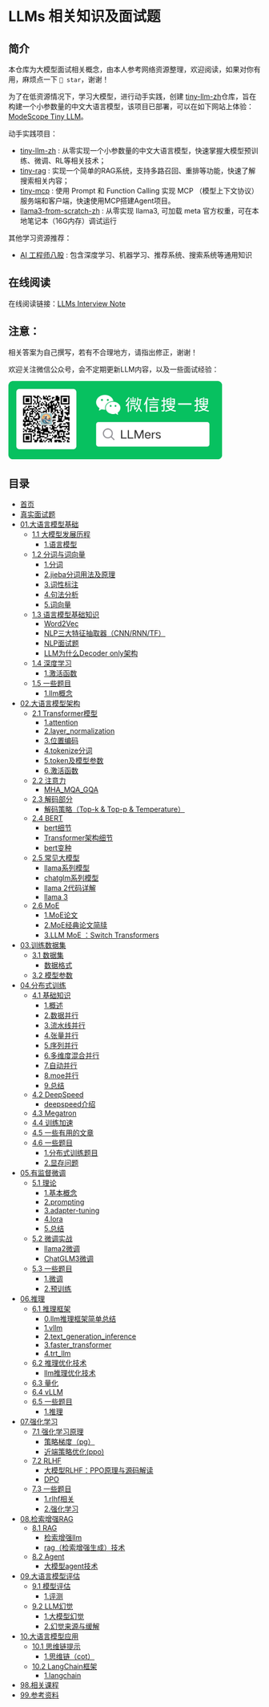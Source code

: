 # LLMs 相关知识及面试题


## 简介

本仓库为大模型面试相关概念，由本人参考网络资源整理，欢迎阅读，如果对你有用，麻烦点一下 `🌟 star`，谢谢！

为了在低资源情况下，学习大模型，进行动手实践，创建 [tiny-llm-zh](https://github.com/wdndev/tiny-llm-zh)仓库，旨在构建一个小参数量的中文大语言模型，该项目已部署，可以在如下网站上体验：[ModeScope Tiny LLM](https://www.modelscope.cn/studios/wdndev/tiny_llm_92m_demo/summary)。

动手实践项目：
- [tiny-llm-zh](https://github.com/wdndev/tiny-llm-zh) : 从零实现一个小参数量的中文大语言模型，快速掌握大模型预训练、微调、RL等相关技术；
- [tiny-rag](https://github.com/wdndev/tiny-rag) : 实现一个简单的RAG系统，支持多路召回、重排等功能，快速了解搜索相关内容；
- [tiny-mcp](https://github.com/wdndev/tiny-mcp) : 使用 Prompt 和 Function Calling 实现 MCP （模型上下文协议）服务端和客户端，快速使用MCP搭建Agent项目。
- [llama3-from-scratch-zh](https://github.com/wdndev/llama3-from-scratch-zh) : 从零实现 llama3, 可加载 meta 官方权重，可在本地笔记本（16G内存）调试运行


其他学习资源推荐：

- [AI 工程师八股](https://github.com/wdndev/ai_interview_note) : 包含深度学习、机器学习、推荐系统、搜索系统等通用知识



## 在线阅读

在线阅读链接：[LLMs Interview Note](http://wdndev.github.io/llm_interview_note)


## 注意：

相关答案为自己撰写，若有不合理地方，请指出修正，谢谢！

欢迎关注微信公众号，会不定期更新LLM内容，以及一些面试经验：

 <img src=https://github.com/wdndev/personal/blob/main/image/llmers_weixin.jpg width = "427" height = "156" alt="weixin" />


## 目录

* [首页](/)
* [真实面试题](/ch1)
* [01.大语言模型基础](/01.大语言模型基础/)
  * [1.1 大模型发展历程](/01.大语言模型基础/)
    * [1.语言模型](/01.大语言模型基础/1.语言模型/1.语言模型.md "1.语言模型")
  * [1.2 分词与词向量](/01.大语言模型基础)
    * [1.分词](/01.大语言模型基础/1.分词/1.分词.md)
    * [2.jieba分词用法及原理](/01.大语言模型基础/2.jieba分词用法及原理/2.jieba分词用法及原理.md)
    * [3.词性标注](/01.大语言模型基础/3.词性标注/3.词性标注.md)
    * [4.句法分析](/01.大语言模型基础/4.句法分析/4.句法分析.md "4.句法分析")
    * [5.词向量](/01.大语言模型基础/5.词向量/5.词向量.md "5.词向量")
  * [1.3 语言模型基础知识](/01.大语言模型基础/)
    * [Word2Vec](/01.大语言模型基础/Word2Vec/Word2Vec.md "Word2Vec")
    * [NLP三大特征抽取器（CNN/RNN/TF）](/01.大语言模型基础/NLP三大特征抽取器（CNN-RNN-TF）/NLP三大特征抽取器（CNN-RNN-TF）.md)
    * [NLP面试题](/01.大语言模型基础/NLP面试题/NLP面试题.md "NLP面试题")
    * [LLM为什么Decoder only架构](</01.大语言模型基础/LLM为什么Decoder only架构/LLM为什么Decoder only架构.md> "LLM为什么Decoder only架构")
  * [1.4 深度学习](/01.大语言模型基础/)
    * [1.激活函数](/01.大语言模型基础/1.激活函数/1.激活函数.md)
  * [1.5 一些题目](/01.大语言模型基础/)
    * [1.llm概念](/01.大语言模型基础/1.llm概念/1.llm概念.md)
* [02.大语言模型架构](/02.大语言模型架构/)
  * [2.1 Transformer模型](/02.大语言模型架构/)
    * [1.attention](/02.大语言模型架构/1.attention/1.attention.md "1.attention")
    * [2.layer\_normalization](/02.大语言模型架构/2.layer_normalization/2.layer_normalization.md "2.layer_normalization")
    * [3.位置编码](/02.大语言模型架构/3.位置编码/3.位置编码.md "3.位置编码")
    * [4.tokenize分词](/02.大语言模型架构/4.tokenize分词/4.tokenize分词.md "4.tokenize分词")
    * [5.token及模型参数](/02.大语言模型架构/5.token及模型参数/5.token及模型参数.md "5.token及模型参数")
    * [6.激活函数](/02.大语言模型架构/6.激活函数/6.激活函数.md "6.激活函数")
  * [2.2 注意力](/02.大语言模型架构/)
    * [MHA\_MQA\_GQA](/02.大语言模型架构/MHA_MQA_GQA/MHA_MQA_GQA.md "MHA_MQA_GQA")
  * [2.3 解码部分](/02.大语言模型架构/)
    * [解码策略（Top-k & Top-p & Temperature）](</02.大语言模型架构/解码策略（Top-k & Top-p & Temperatu/解码策略（Top-k & Top-p & Temperature）.md> "解码策略（Top-k & Top-p & Temperature）")
  * [2.4 BERT](/02.大语言模型架构/)
    * [bert细节](/02.大语言模型架构/bert细节/bert细节.md "bert细节")
    * [Transformer架构细节](/02.大语言模型架构/Transformer架构细节/Transformer架构细节.md "Transformer架构细节")
    * [bert变种](/02.大语言模型架构/bert变种/bert变种.md "bert变种")
  * [2.5 常见大模型](/02.大语言模型架构/)
    * [llama系列模型](/02.大语言模型架构/llama系列模型/llama系列模型.md "llama系列模型")
    * [chatglm系列模型](/02.大语言模型架构/chatglm系列模型/chatglm系列模型.md "chatglm系列模型")
    * [llama 2代码详解](</02.大语言模型架构/llama 2代码详解/llama 2代码详解.md> "llama 2代码详解")
    * [llama 3](</02.大语言模型架构/llama 3/llama 3.md> "llama 3")
  * [2.6 MoE](/02.大语言模型架构/)
    * [1.MoE论文](/02.大语言模型架构/1.MoE论文/1.MoE论文.md "1.MoE论文")
    * [2.MoE经典论文简牍](/02.大语言模型架构/2.MoE经典论文简牍/2.MoE经典论文简牍.md "2.MoE经典论文简牍")
    * [3.LLM MoE ：Switch Transformers](</02.大语言模型架构/3.LLM MoE ：Switch Transformers/3.LLM MoE ：Switch Transformers.md> "3.LLM MoE ：Switch Transformers")
* [03.训练数据集](/03.训练数据集/)
  * [3.1 数据集](/03.训练数据集/)
    * [数据格式](/03.训练数据集/数据格式/数据格式.md "数据格式")
  * [3.2 模型参数](/03.训练数据集/)
* [04.分布式训练](/04.分布式训练/)
  * [4.1 基础知识](/04.分布式训练/)
    * [1.概述](/04.分布式训练/1.概述/1.概述.md "1.概述")
    * [2.数据并行](/04.分布式训练/2.数据并行/2.数据并行.md "2.数据并行")
    * [3.流水线并行](/04.分布式训练/3.流水线并行/3.流水线并行.md "3.流水线并行")
    * [4.张量并行](/04.分布式训练/4.张量并行/4.张量并行.md "4.张量并行")
    * [5.序列并行](/04.分布式训练/5.序列并行/5.序列并行.md "5.序列并行")
    * [6.多维度混合并行](/04.分布式训练/6.多维度混合并行/6.多维度混合并行.md "6.多维度混合并行")
    * [7.自动并行](/04.分布式训练/7.自动并行/7.自动并行.md "7.自动并行")
    * [8.moe并行](/04.分布式训练/8.moe并行/8.moe并行.md "8.moe并行")
    * [9.总结](/04.分布式训练/9.总结/9.总结.md "9.总结")
  * [4.2 DeepSpeed](/04.分布式训练/)
    * [deepspeed介绍](/04.分布式训练/deepspeed介绍/deepspeed介绍.md "deepspeed介绍")
  * [4.3 Megatron](/04.分布式训练/)
  * [4.4 训练加速](/04.分布式训练/)
  * [4.5 一些有用的文章](/04.分布式训练/)
  * [4.6 一些题目](/04.分布式训练/)
    * [1.分布式训练题目](/04.分布式训练/分布式训练题目/分布式训练题目.md "分布式训练题目")
    * [2.显存问题](/04.分布式训练/1.显存问题/1.显存问题.md "1.显存问题")
* [05.有监督微调](/05.有监督微调/)
  * [5.1 理论](/05.有监督微调/)
    * [1.基本概念](/05.有监督微调/1.基本概念/1.基本概念.md "1.基本概念")
    * [2.prompting](/05.有监督微调/2.prompting/2.prompting.md "2.prompting")
    * [3.adapter-tuning](/05.有监督微调/3.adapter-tuning/3.adapter-tuning.md "3.adapter-tuning")
    * [4.lora](/05.有监督微调/4.lora/4.lora.md "4.lora")
    * [5.总结](/05.有监督微调/5.总结/5.总结.md "5.总结")
  * [5.2 微调实战](/05.有监督微调/)
    * [llama2微调](/05.有监督微调/llama2微调/llama2微调.md "llama2微调")
    * [ChatGLM3微调](/05.有监督微调/ChatGLM3微调/ChatGLM3微调.md "ChatGLM3微调")
  * [5.3 一些题目](/05.有监督微调/)
    * [1.微调](/05.有监督微调/1.微调/1.微调.md "1.微调")
    * [2.预训练](/05.有监督微调/2.预训练/2.预训练.md "2.预训练")
* [06.推理](/06.推理/)
  * [6.1 推理框架](/06.推理/)
    * [0.llm推理框架简单总结](/06.推理/0.llm推理框架简单总结/0.llm推理框架简单总结.md "0.llm推理框架简单总结")
    * [1.vllm](/06.推理/1.vllm/1.vllm.md "1.vllm")
    * [2.text_generation\_inference](/06.推理/2.text_generation_inference/2.text_generation_inference.md "2.text_generation_inference")
    * [3.faster_transformer](/06.推理/3.faster_transformer/3.faster_transformer.md "3.faster_transformer")
    * [4.trt_llm](/06.推理/4.trt_llm/4.trt_llm.md "4.trt_llm")
  * [6.2 推理优化技术](/06.推理/)
    * [llm推理优化技术](/06.推理/llm推理优化技术/llm推理优化技术.md "llm推理优化技术")
  * [6.3 量化](/06.推理/)
  * [6.4 vLLM](/06.推理/)
  * [6.5 一些题目](/06.推理/)
    * [1.推理](/06.推理/1.推理/1.推理.md "1.推理")
* [07.强化学习](/07.强化学习)
  * [7.1 强化学习原理](/07.强化学习)
    * [策略梯度（pg）](/07.强化学习/策略梯度（pg）/策略梯度（pg）.md "策略梯度（pg）")
    * [近端策略优化(ppo)](/07.强化学习/近端策略优化(ppo)/近端策略优化(ppo).md "近端策略优化(ppo)")
  * [7.2 RLHF](/07.强化学习)
    * [大模型RLHF：PPO原理与源码解读](/07.强化学习/大模型RLHF：PPO原理与源码解读/大模型RLHF：PPO原理与源码解读.md "大模型RLHF：PPO原理与源码解读")
    * [DPO](/07.强化学习/DPO/DPO.md "DPO")
  * [7.3 一些题目](/07.强化学习)
    * [1.rlhf相关](/07.强化学习/1.rlhf相关/1.rlhf相关.md "1.rlhf相关")
    * [2.强化学习](/07.强化学习/2.强化学习/2.强化学习.md "2.强化学习")
* [08.检索增强RAG](/08.检索增强rag/)
  * [8.1 RAG](/08.检索增强rag/)
    * [检索增强llm](/08.检索增强rag/检索增强llm/检索增强llm.md "检索增强llm")
    * [rag（检索增强生成）技术](/08.检索增强rag/rag（检索增强生成）技术/rag（检索增强生成）技术.md "rag（检索增强生成）技术")
  * [8.2 Agent](/08.检索增强rag/)
    * [大模型agent技术](/08.检索增强rag/大模型agent技术/大模型agent技术.md "大模型agent技术")
* [09.大语言模型评估](/09.大语言模型评估/)
  * [9.1 模型评估](/09.大语言模型评估/)
    * [1.评测](/09.大语言模型评估/1.评测/1.评测.md "1.评测")
  * [9.2 LLM幻觉](/09.大语言模型评估/)
    * [1.大模型幻觉](/09.大语言模型评估/1.大模型幻觉/1.大模型幻觉.md "1.大模型幻觉")
    * [2.幻觉来源与缓解](/09.大语言模型评估/2.幻觉来源与缓解/2.幻觉来源与缓解.md "2.幻觉来源与缓解")
* [10.大语言模型应用](/10.大语言模型应用/)
  * [10.1 思维链提示](/10.大语言模型应用/)
    * [1.思维链（cot）](/10.大语言模型应用/1.思维链（cot）/1.思维链（cot）.md "1.思维链（cot）")
  * [10.2 LangChain框架](/10.大语言模型应用/)
    * [1.langchain](/10.大语言模型应用/1.langchain/1.langchain.md "1.langchain")
* [98.相关课程](/98.相关课程/)
* [99.参考资料](/99.参考资料/)







